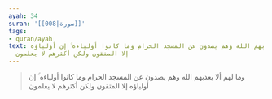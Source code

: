 ```yaml
---
ayah: 34
surah: '[[008|سورة]]'
tags:
- quran/ayah
text: وما لهم ألا يعذبهم الله وهم يصدون عن المسجد الحرام وما كانوا أولياءه ۚ إن أولياؤه
  إلا المتقون ولكن أكثرهم لا يعلمون
---
```

> وما لهم ألا يعذبهم الله وهم يصدون عن المسجد الحرام وما كانوا أولياءه ۚ إن أولياؤه إلا المتقون ولكن أكثرهم لا يعلمون
